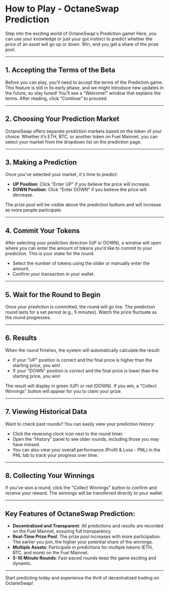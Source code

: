 # How to Play - OctaneSwap Prediction

Step into the exciting world of OctaneSwap's Prediction game! Here, you can use your knowledge or just your gut instinct to predict whether the price of an asset will go up or down. Win, and you get a share of the prize pool.

---

## 1. Accepting the Terms of the Beta

Before you can play, you'll need to accept the terms of the Prediction game. This feature is still in its early phase, and we might introduce new updates in the future, so stay tuned! You’ll see a “Welcome!” window that explains the terms. After reading, click “Continue” to proceed.

---

## 2. Choosing Your Prediction Market

OctaneSwap offers separate prediction markets based on the token of your choice. Whether it’s ETH, BTC, or another token on Fuel Mainnet, you can select your market from the dropdown list on the prediction page.

---

## 3. Making a Prediction

Once you've selected your market, it's time to predict:

- **UP Position**: Click "Enter UP" if you believe the price will increase.
- **DOWN Position**: Click "Enter DOWN" if you believe the price will decrease.

The prize pool will be visible above the prediction buttons and will increase as more people participate.

---

## 4. Commit Your Tokens

After selecting your prediction direction (UP or DOWN), a window will open where you can enter the amount of tokens you'd like to commit to your prediction. This is your stake for the round.

- Select the number of tokens using the slider or manually enter the amount.
- Confirm your transaction in your wallet.

---

## 5. Wait for the Round to Begin

Once your prediction is committed, the round will go live. The prediction round lasts for a set period (e.g., 5 minutes). Watch the price fluctuate as the round progresses.

---

## 6. Results

When the round finishes, the system will automatically calculate the result:

- If your "UP" position is correct and the final price is higher than the starting price, you win!
- If your "DOWN" position is correct and the final price is lower than the starting price, you win!

The result will display in green (UP) or red (DOWN). If you win, a "Collect Winnings" button will appear for you to claim your prize.

---

## 7. Viewing Historical Data

Want to check past rounds? You can easily view your prediction history:

- Click the reversing clock icon next to the round timer.
- Open the “History” panel to see older rounds, including those you may have missed.
- You can also view your overall performance (Profit & Loss - PNL) in the PNL tab to track your progress over time.

---

## 8. Collecting Your Winnings

If you've won a round, click the "Collect Winnings" button to confirm and receive your reward. The winnings will be transferred directly to your wallet.

---

## Key Features of OctaneSwap Prediction:

- **Decentralized and Transparent**: All predictions and results are recorded on the Fuel Mainnet, ensuring full transparency.
- **Real-Time Prize Pool**: The prize pool increases with more participation. The earlier you join, the higher your potential share of the winnings.
- **Multiple Assets**: Participate in predictions for multiple tokens (ETH, BTC, and more) on the Fuel Mainnet.
- **5-10 Minute Rounds**: Fast-paced rounds keep the game exciting and dynamic.

---

Start predicting today and experience the thrill of decentralized trading on OctaneSwap!
